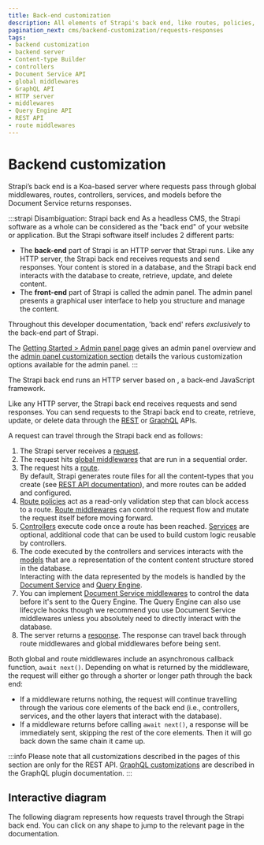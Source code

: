 ```yaml
---
title: Back-end customization
description: All elements of Strapi's back end, like routes, policies, middlewares, controllers, services, models, requests, responses, and webhooks, can be customized.
pagination_next: cms/backend-customization/requests-responses
tags:
- backend customization
- backend server
- Content-type Builder 
- controllers
- Document Service API 
- global middlewares
- GraphQL API
- HTTP server
- middlewares
- Query Engine API
- REST API 
- route middlewares
---
```


<div className="custom-mermaid-layout">

# Backend customization
<Tldr>
Strapi’s back end is a Koa-based server where requests pass through global middlewares, routes, controllers, services, and models before the Document Service returns responses.
</Tldr>

:::strapi Disambiguation: Strapi back end
As a headless CMS, the Strapi software as a whole can be considered as the "back end" of your website or application.
But the Strapi software itself includes 2 different parts:

- The **back-end** part of Strapi is an HTTP server that Strapi runs. Like any HTTP server, the Strapi back end receives requests and send responses. Your content is stored in a database, and the Strapi back end interacts with the database to create, retrieve, update, and delete content.
- The **front-end** part of Strapi is called the admin panel. The admin panel presents a graphical user interface to help you structure and manage the content.

Throughout this developer documentation, 'back end' refers _exclusively_ to the back-end part of Strapi.

The [Getting Started > Admin panel page](/cms/features/admin-panel) gives an admin panel overview and the [admin panel customization section](/cms/admin-panel-customization) details the various customization options available for the admin panel.
:::

The Strapi back end runs an HTTP server based on <ExternalLink to="https://koajs.com/" text="Koa"/>, a back-end JavaScript framework.

Like any HTTP server, the Strapi back end receives requests and send responses. You can send requests to the Strapi back end to create, retrieve, update, or delete data through the [REST](/cms/api/rest) or [GraphQL](/cms/api/graphql) APIs.

A request can travel through the Strapi back end as follows:

1. The Strapi server receives a [request](/cms/backend-customization/requests-responses).
2. The request hits [global middlewares](/cms/backend-customization/middlewares) that are run in a sequential order.
3. The request hits a [route](/cms/backend-customization/routes).<br/>By default, Strapi generates route files for all the content-types that you create (see [REST API documentation](/cms/api/rest)), and more routes can be added and configured.
4. [Route policies](/cms/backend-customization/policies) act as a read-only validation step that can block access to a route. [Route middlewares](/cms/backend-customization/routes#middlewares) can control the request flow and mutate the request itself before moving forward.
5. [Controllers](/cms/backend-customization/controllers) execute code once a route has been reached. [Services](/cms/backend-customization/services) are optional, additional code that can be used to build custom logic reusable by controllers.
6. The code executed by the controllers and services interacts with the [models](/cms/backend-customization/models) that are a representation of the content content structure stored in the database.<br />Interacting with the data represented by the models is handled by the [Document Service](/cms/api/document-service) and [Query Engine](/cms/api/query-engine).
7. You can implement [Document Service middlewares](/cms/api/document-service/middlewares) to control the data before it's sent to the Query Engine. The Query Engine can also use lifecycle hooks though we recommend you use Document Service middlewares unless you absolutely need to directly interact with the database.
7. The server returns a [response](/cms/backend-customization/requests-responses). The response can travel back through route middlewares and global middlewares before being sent.

Both global and route middlewares include an asynchronous callback function, `await next()`. Depending on what is returned by the middleware, the request will either go through a shorter or longer path through the back end:

* If a middleware returns nothing, the request will continue travelling through the various core elements of the back end (i.e., controllers, services, and the other layers that interact with the database).
* If a middleware returns before calling `await next()`, a response will be immediately sent, skipping the rest of the core elements. Then it will go back down the same chain it came up.

:::info
Please note that all customizations described in the pages of this section are only for the REST API. [GraphQL customizations](/cms/plugins/graphql#customization) are described in the GraphQL plugin documentation.
:::

<!-- TODO: uncomment this once we have updated the backend examples cookbook for v5 -->
<!-- :::tip Learn by example
If you prefer learning by reading examples and understanding how they can be used in real-world use cases, the [Examples cookbook](/cms/backend-customization/examples) section is another way at looking how the Strapi back end customization works.
::: -->

## Interactive diagram

The following diagram represents how requests travel through the Strapi back end. You can click on any shape to jump to the relevant page in the documentation.

<MermaidWithFallback
    chartFile="/diagrams/backend-customization.mmd"
    fallbackImage="/img/assets/diagrams/backend-customization.png"
    fallbackImageDark="/img/assets/diagrams/backend-customization_DARK.png"
    alt="Backend customization diagram"
/>

</div>
